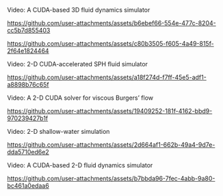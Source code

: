 Video: A CUDA-based 3D fluid dynamics simulator

https://github.com/user-attachments/assets/b6ebef66-554e-477c-8204-cc5b7d855403

https://github.com/user-attachments/assets/c80b3505-f605-4a49-815f-2f64e1824464

Video: 2-D CUDA-accelerated SPH fluid simulator

https://github.com/user-attachments/assets/a18f274d-f7ff-45e5-adf1-a8898b76c65f

Video: A 2-D CUDA solver for viscous Burgers’ flow

https://github.com/user-attachments/assets/19409252-181f-4162-bbd9-970239427b1f

Video: 2-D shallow-water simulation

https://github.com/user-attachments/assets/2d664af1-662b-49a4-9d7e-dda5710ed6e2

Video: A CUDA-based 2-D fluid dynamics simulator

https://github.com/user-attachments/assets/b7bbda96-7fec-4abb-9a80-bc461a0edaa6
